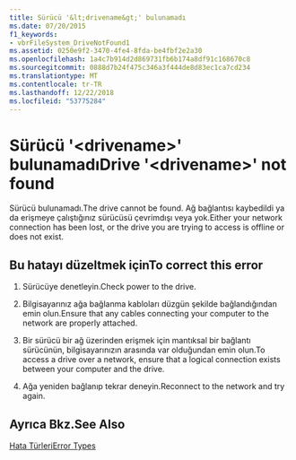 ```yaml
---
title: Sürücü '&lt;drivename&gt;' bulunamadı
ms.date: 07/20/2015
f1_keywords:
- vbrFileSystem_DriveNotFound1
ms.assetid: 0250e9f2-3470-4fe4-8fda-be4fbf2e2a30
ms.openlocfilehash: 1a4c7b914d2d869731fb6b174a8df91c168670c8
ms.sourcegitcommit: 0888d7b24f475c346a3f444de8d83ec1ca7cd234
ms.translationtype: MT
ms.contentlocale: tr-TR
ms.lasthandoff: 12/22/2018
ms.locfileid: "53775284"
---
```

# <a name="drive-ltdrivenamegt-not-found"></a><span data-ttu-id="b3920-102">Sürücü '&lt;drivename&gt;' bulunamadı</span><span class="sxs-lookup"><span data-stu-id="b3920-102">Drive '&lt;drivename&gt;' not found</span></span>
<span data-ttu-id="b3920-103">Sürücü bulunamadı.</span><span class="sxs-lookup"><span data-stu-id="b3920-103">The drive cannot be found.</span></span> <span data-ttu-id="b3920-104">Ağ bağlantısı kaybedildi ya da erişmeye çalıştığınız sürücüsü çevrimdışı veya yok.</span><span class="sxs-lookup"><span data-stu-id="b3920-104">Either your network connection has been lost, or the drive you are trying to access is offline or does not exist.</span></span>  
  
## <a name="to-correct-this-error"></a><span data-ttu-id="b3920-105">Bu hatayı düzeltmek için</span><span class="sxs-lookup"><span data-stu-id="b3920-105">To correct this error</span></span>  
  
1.  <span data-ttu-id="b3920-106">Sürücüye denetleyin.</span><span class="sxs-lookup"><span data-stu-id="b3920-106">Check power to the drive.</span></span>  
  
2.  <span data-ttu-id="b3920-107">Bilgisayarınız ağa bağlanma kabloları düzgün şekilde bağlandığından emin olun.</span><span class="sxs-lookup"><span data-stu-id="b3920-107">Ensure that any cables connecting your computer to the network are properly attached.</span></span>  
  
3.  <span data-ttu-id="b3920-108">Bir sürücü bir ağ üzerinden erişmek için mantıksal bir bağlantı sürücünün, bilgisayarınızın arasında var olduğundan emin olun.</span><span class="sxs-lookup"><span data-stu-id="b3920-108">To access a drive over a network, ensure that a logical connection exists between your computer and the drive.</span></span>  
  
4.  <span data-ttu-id="b3920-109">Ağa yeniden bağlanıp tekrar deneyin.</span><span class="sxs-lookup"><span data-stu-id="b3920-109">Reconnect to the network and try again.</span></span>  
  
## <a name="see-also"></a><span data-ttu-id="b3920-110">Ayrıca Bkz.</span><span class="sxs-lookup"><span data-stu-id="b3920-110">See Also</span></span>  
 [<span data-ttu-id="b3920-111">Hata Türleri</span><span class="sxs-lookup"><span data-stu-id="b3920-111">Error Types</span></span>](../../visual-basic/programming-guide/language-features/error-types.md)  

